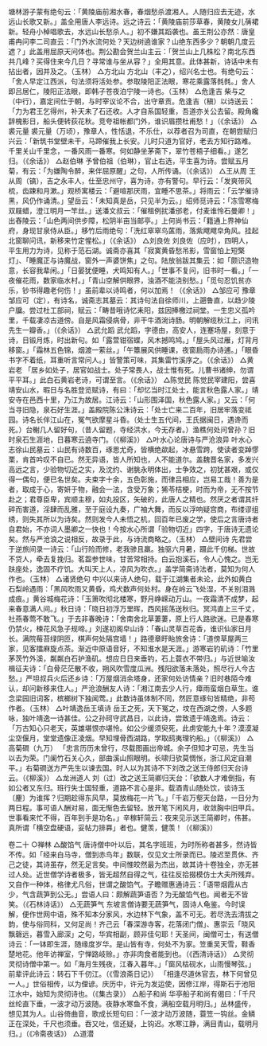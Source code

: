 <!-- { "loadSidebar": true } -->
塘林游子蒙有绝句云：「黄陵庙前湘水春，春烟愁杀渡湘人。人随归应去无迹，水远山长歌又新。」盖全用唐人李远诗。远之诗云：「黄陵庙前莎草春，黄陵女儿蒨裙新。轻舟小棹唱歌去，水远山长愁杀人。」初不嫌其蹈袭也。虽王荆公亦然：唐皇甫冉问李二司直云：「门外水流何处？天边树遶谁家？山绝东西多少？朝朝几度云遮？」此盖用屈原天问体也。荆公勘会贺兰山主云：「贺兰山上几株松？南北东西共几峰？买得住来今几日？寻常谁与坐从容？」全用其意。此体甚新，诗话中未有拈出者，因并及之。（玉林）
△方北山
方北山（丰之），绍兴名士也。有绝句云：「舍人早定江西派，句法须将活处参。参取陵阳正法眼，寒花乘露落毵毵。」舍人即吕居仁，陵阳正法眼，即韩子苍夜泊宁陵一诗也。（玉林）
△危逢吉
柴与之（中行），嘉定间仕于朝，与时宰议论不合，出守章贡。危逢吉（稹）以诗送云：「力为君王乞得州，补天未了石还收。人才自系国轻重，吾道亦关公去留。殿角纔辞槐影日，船头便转荻花秋。竞夸祖帐都门外，谁识眉攒杜甫愁！」（《余话》）
△裘元量
裘元量（万顷），豫章人，性恬退，不乐仕，以荐者召为司直，在朝尝赋归兴云：「新筑书堂壁未干，马蹄催我上长安。儿时只道为官好，老去方知行路难。千里关山千里念，一番风雨一番寒。何如静坐茅斋下，翠竹苍梧子细看。」遂乞归。（《余话》）
△赵伯琳
予曾伯祖（伯琳），官止右选，平生喜为诗。尝赋五月菊，有云：「为嫌陶令醉，来伴屈原醒」之句，人所传诵。（《余话》）
△王从周
王从周（镐），吉之永丰人，仕至忠州守，喜为诗，亦有警句。早行云：「发爽带风梳，齿踈和月漱。」观桥寓楼云：「避喧那厌雨，宜睡不思茶。」将雨云：「云学催诗黑，风仍作诵清。」望岳云：「未知真是岳，只见半为云。」绍师觅诗云：「冻雪寒梅双屐蜡，澄江明月一竿丝。」送潘文叔云：「催租例扰潘邠老，付麦谁怜石曼卿！」出舂陵云：「山色两间供步障，松阴半亩当邮亭。」上何尚书云：「籍通上界神仙府，身现甘泉侍从臣。」移竹后雨绝句：「洗红窣窣鸟蓲雨，落紫飕飕皁角风。挂起北窗聊问讯，新移来竹定惺松。」（《余话》）
△刘良佐
刘良佐（应时），四明人，平生用力为诗，见称于范石湖。诚斋亦喜其「寂寞黄昏愁吊影，雪窗怕上短檠灯」、「睡魔正与诗魔战，窗外一声婆饼焦」之句。陆放翁跋其集云：如「颇识造物意，长容我辈闲。」「日晏犹便睡，犬鸣知有人。」「世事不复问，旧书时一看。」「一夜催花雨，数家临水村。」「青山空解供眼界，浊酒不能浇别愁。」「觅句忍饥贫亦乐，钞书得趣老何伤！」虽前辈以诗鸣者，何以加焉！（《余话》）
△邹应可
豫章邹应可（定），有诗名，诚斋志其墓云：其诗句法自徐师川，上遡鲁直，以趋少陵户牖。尝过杜工部祠，赋云：「畴昔哦诗忆耒阳，兹因捧檄过祠堂。一生忠义孤吟里，千载凄凉古道傍。自是风霜侵病骨，非干牛酒涴诗肠。明朝解缆秋江上，问讯先生一瓣香。」（《余话》）
△武允蹈
武允蹈，字德由，高安人，连蹇场屋，刻意于诗，日锻月炼，时出新句。如「露萱钳宿蝶，风木撼鸣鸠。」「屋头风过雁，灯背月移窗。」「霜林五色锦，烟渡一萦丝。」「午簟展风供睡课，夜窗扃雨办诗逋。」「眼昏书字不着纸，耳重听言常问人。」皆警策可味，其集雷竹溪序之。（《余话》）
△黄岩老
「居乡如处子，居官如战士。处子常畏人，战士惟有死。儿曹书诸绅，勿谓平平耳。」此白石黄岩老诗，可谓至言。（《余话》）
△陈觉民
陈觉民宰建阳，尝喜靖安山水，暇日与名胜登览赋诗，有曰：「却忆当时江处士，能言秋色露人家。」靖安寺在邑西十里，乃江为故居。江诗云：「山形围泽国，秋色露人家。」又云：「何当寻旧隐，泉石好生涯。」盖殿院陈公洙诗云：「处士亡来二百年，旧居牢落变祗园。诗名长伴江山在，冤气欲摩星斗昏。（处士生五代间，王氏据闽日，遇谗而死。）台榭几人留好句，（昔人留题，寺经洪水，今无存者。）渔樵何处问曾孙？旧时泉石生涯地，日暮寒云遶寺门。（《柳溪》）
△叶水心论唐诗与严沧浪异
叶水心志徐山民墓云：山民有诗数百，琢思尤奇，皆横绝歘起，冰悬雪跨，使读者变踔憀栗，肯首吟叹不自已。然无异语，皆人所知也，人不能道尔。盖魏晋名家，多发兴高远之言，少验物切近之实，及沈约、谢朓永明体出，士争效之，初犹甚艰，或仅得一偶句，便已名世矣。夫束字十余，五色彰施，而律吕相应，岂易工哉！善为是者，取成于心，寄妍于物，融会一法，含受万象；狶苓桔梗，时而为帝，无不按节赴之；君尊臣卑，宾顺主穆，如丸投区，矢破的，此唐人之精也。然厌之者谓其纤碎而害道，淫肆而乱雅，至于庭设九奏，广袖大舞，而反以浮响疑宫商，布缕谬组绣，则失其所以为诗矣。然则发今人未悟之机，回百年已废之学，使后之言唐诗者自君始，不亦词人墨卿之一快也！今按水心所谓「验物切近」四字，于唐诗无遗论矣。然与严沧浪之说相反，故录于此，与诗流商略之。（玉林）
△壁间诗
先君尝于逆旅间录一诗云：「山行险而修，老我骖且羸。独驱六月暑，蹑此千仞梯。世故不贷人，牵去复挽归。茗盌参世味，甘苦常相持。白云抱溪石，令人心愧之。岂无趺座处，逸固不疗饥。大叫天上人，凉风为吹衣。」盖学简斋诗法者，莫知为何人作也。（玉林）
△诸贤绝句
中兴以来诗人绝句，载于江湖集者未论，此外如黄白石梨岭遇雨：「黑风吹雨又黄昏，鸡犬数声何处村。身在岭云飞处湿，不关别泪溅成痕。」黄谷城梅花诗：「玉箫吹彻北楼寒，野月峥嵘动万山。一夜霜清不成梦，起来春意满人间。」秋日诗：「晓日初浮万里晖，西风摇荡送秋归。冥鸿直上三千丈，社燕春莺不敢飞。」于去非春晚诗：「舍南舍北草萋萋，原上行人路欲迷。已是春寒仍禁火，楝花风急子规啼。」刘遂初阁皁山诗：「春山灵草百花香，谁识仙家日月长。满院莓苔绿阴匝，棋声何处隔宫墙！」路德章盱眙旅舍诗：「道傍草屋两三家，见客擂麻旋点茶。渐近中原语音好，不知淮水是天涯。」游寒岩钓矶诗：「竹里茅茨竹外溪，粼粼白石护渔矶。想应日日来垂钓，石上蓑衣不带归。」与近世喻汝楫征夫诗：「白骨茫茫散不收，朔风吹雪度瓜洲。残阳欲落未落处，照尽行人今古愁。」严坦叔兵火后还乡诗：「万屋烟消余塔身，还家何处访情亲？旧时巷陌今难认，却问新移来住人。」严沧浪酬友人诗：「湘江南去少人行，瘴雨蛮烟白草生。谁念梁园旧词客，槟榔树下独闻莺。」此数诗虽体制不同，然匠意琢句皆精绝，非苟作者。（玉林）
△叶靖逸岳王填诗
岳王之死，天下冤之，坟在西湖之傍，人多题咏，独叶靖逸一诗甚佳。公之孙珂守武昌日，以此诗，尝致遗于靖逸焉。诗云：「万古知心只老天，英雄堪恨亦堪怜。如公少缓须臾死，此虏安能九十年？漠漠凝尘空偃月，堂堂遗像正凌烟。早知埋骨西湖路，学取鸱夷理钓船。」（《柳溪》）
△高菊磵（九万）
「忠言历历未曾行，尽载图画出帝城。余子但知才可忌，先生当以去为荣。门阑竹石关心久，部曲溪山照眼明。长啸归欤莫惆怅，浙江风定自潮平。」右菊磵送方严先生以谏去国。时人以为其诗不下刘改之送王侍郎归天台诗云。（《柳溪》）
△龙洲道人
刘（过）改之送王简卿归天台：「欲数人才难倒指，有如公者又东归。班行失士国轻重，道路不言心是非。载酒青山随处饮，谈诗玉〔麈〕为谁挥？归期趁得东风早，莫放梅花一片飞。」「千岩万壑天台路，一日分为两日程。事可语人酬对易，面无惭色去留轻。放开笔下闲风月，收敛胸中旧甲兵。世事看来忙不得，百年到手是功名。」辛稼轩简云：夜来见示送王简卿时，伟甚。真所谓「横空盘硬语，妥帖力排奡」者也。健羡，健羡！（《柳溪》）

卷二十
○禅林
△酸馅气
唐诗僧中叶以后，其名字班班，为时所称者甚多，然诗皆不传。如「经来白马寺，僧到赤鸟年」数联，仅见文士所录而已。陵迟至贯休、齐己之徒，其诗虽存，然无足言矣。中间惟皎然最为杰出，故其诗十卷独全，亦无甚过人处。近世僧学诗者极多，皆无超然自得之气，往往反拾掇模仿士大夫所残弃。又自作一种体，格律尤凡俗，世谓之酸馅气。子瞻赠惠通诗云：「语带烟霞从古少，气含蔬笋到公无。」尝语人曰：颇解蔬笋语否？为无酸馅气也。闻者无不皆笑。（《石林诗话》）
△无蔬笋气
东坡言僧诗要无蔬笋气，固诗人龟鉴。今时误解，便作世网中语，殊不知本分家风，水边林下气象，盖不可无。若尽洗去清拔之韵，使与俗同科，又何足尚！齐己云「春深游寺客，花落闭门僧」、惠崇云「晓风飘磬远，暮雪入廊深」之句，华宾相副，顾非佳句耶！天圣间，闽僧可士，有送僧诗云：「一钵即生涯，随缘度岁华。是山皆有寺，何处不为家。笠重吴天雪，鞋香楚地花。他年访禅室，宁惮路岐赊。」亦非肉食者能到也。（《西清诗话》）
△灵彻
灵彻诗僧中第一。如「海月生残夜，江春入暮年。」「窗风枯砚水，山雨慢琴弦。」前辈评此诗云：转石下千仞江。（《雪浪斋日记》）
「相逢尽道休官去，林下何曾见一人。」世俗相传，以为俚谚。庆历中，许元为发运使，因修江岸，得斯石于池阳江水中，始知为灵彻诗也。（《集古录》）
△船子和尚
华亭船子和尚有偈曰：「千尺丝纶直下垂，一波才动万波随。夜静水寒鱼不食，满船空载月明归。」丛林盛传，想见其为人。山谷倚曲音，歌成长短句曰：「一波才动万波随，蓑笠一钩丝。金鳞正在深处，千尺也须垂。吞又吐，信还疑，上钩迟。水寒江静，满目青山，载明月归。」（《冷斋夜话》）
△道潜
